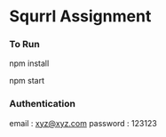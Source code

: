 # Squrrl Assignment

### To Run

npm install

npm start


### Authentication

email : xyz@xyz.com
password : 123123
